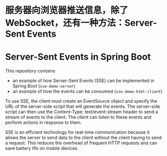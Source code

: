 
# 服务器向浏览器推送信息，除了 WebSocket，还有一种方法：Server-Sent Events
# Server-Sent Events in Spring Boot

This repository contains 
- an example of how Server-Sent Events (SSE) can be implemented in Spring Boot (`sse-demo-server`)
- an example of how the events can be consumed (`sse-demo-html-client`)



To use SSE, the client must create an EventSource object and specify the URL of the server-side script that will generate the events. 
The server-side script can then use the Content-Type: text/event-stream header to send a stream of events to the client. 
The client can listen to these events and perform actions in response to them.

SSE is an efficient technology for real-time communication because it allows 
the server to send data to the client without the client having to send a request. 
This reduces the overhead of frequent HTTP requests and can save battery life on mobile devices.